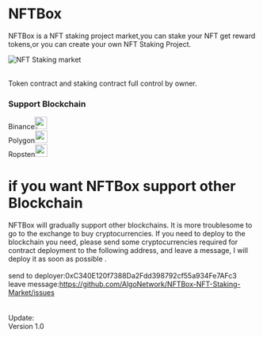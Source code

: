 # NFTBox
NFTBox is a NFT staking project market,you can stake your NFT get reward tokens,or you can create your own NFT Staking Project.

<img src="https://github.com/AlgoNetwork/NFTBox/blob/main/screen.png" alt="NFT Staking market">



<br>Token contract and staking contract full control by owner.
### Support Blockchain

Binance<img src="https://github.com/AlgoNetwork/NFTBox-NFT-Staking-Market/blob/main/img/56.png" width="25" height="25" alt="bnb"> <br>
Polygon<img src="https://github.com/AlgoNetwork/NFTBox-NFT-Staking-Market/blob/main/img/137.png" width="25" height="25" alt="matic"> <br>
Ropsten<img src="https://github.com/AlgoNetwork/NFTBox-NFT-Staking-Market/blob/main/img/4.png" width="25" height="25" alt=""> <br>



# if you want NFTBox support other Blockchain
NFTBox will gradually support other blockchains. It is more troublesome to go to the exchange to buy cryptocurrencies. If you need to deploy to the blockchain you need, please send some cryptocurrencies required for contract deployment to the following address, and leave a message, I will deploy it as soon as possible .<br><br>
send to deployer:0xC340E120f7388Da2Fdd398792cf55a934Fe7AFc3<br>
leave message:https://github.com/AlgoNetwork/NFTBox-NFT-Staking-Market/issues<br>
<br><br>
Update:<br>
Version 1.0

